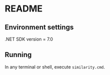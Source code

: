 # README

## Environment settings
.NET SDK version = 7.0

## Running
In any terminal or shell, execute `similarity.cmd`. <br />
